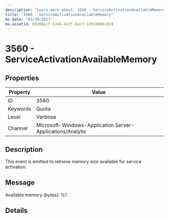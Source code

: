 ```yaml
---
description: "Learn more about: 3560 - ServiceActivationAvailableMemory"
title: "3560 - ServiceActivationAvailableMemory"
ms.date: "03/30/2017"
ms.assetid: b9360acf-53e6-422f-bacf-12918088c824
---
```

# 3560 - ServiceActivationAvailableMemory

## Properties

| Property | Value |
| - | - |
|ID|3560|  
|Keywords|Quota|  
|Level|Verbose|  
|Channel|Microsoft-Windows-Application Server-Applications/Analytic|  
  
## Description  

 This event is emitted to retrieve memory size available for service activation.  
  
## Message  

 Available memory (bytes): %1  
  
## Details
